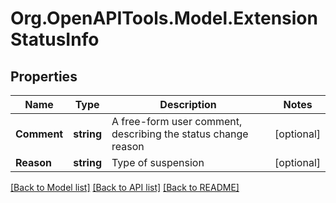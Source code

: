 
# Org.OpenAPITools.Model.ExtensionStatusInfo

## Properties

Name | Type | Description | Notes
------------ | ------------- | ------------- | -------------
**Comment** | **string** | A free-form user comment, describing the status change reason | [optional] 
**Reason** | **string** | Type of suspension | [optional] 

[[Back to Model list]](../README.md#documentation-for-models)
[[Back to API list]](../README.md#documentation-for-api-endpoints)
[[Back to README]](../README.md)


